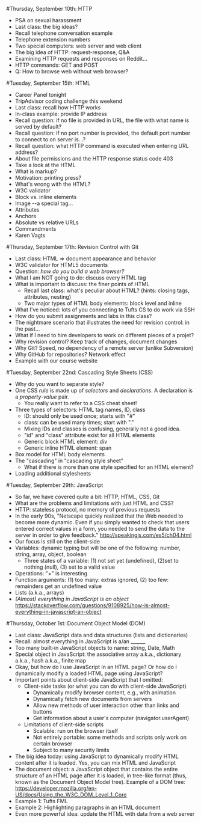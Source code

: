 #Thursday, September 10th: HTTP
* PSA on sexual harassment
* Last class: the big ideas?
* Recall telephone conversation example
* Telephone extension numbers
* Two special computers: web server and web client
* The big idea of HTTP: request-response, Q&A
* Examining HTTP requests and responses on Reddit...
* HTTP commands: GET and POST
* Q: How to browse web without web browser?

#Tuesday, September 15th: HTML
* Career Panel tonight
* TripAdvisor coding challenge this weekend
* Last class: recall how HTTP works
* In-class example: provide IP address
* Recall question: if no file is provided in URL, the file with what name is served by default?
* Recall question: if no port number is provided, the default port number to connect to on server is...?
* Recall question: what HTTP command is executed when entering URL address?
* About file permissions and the HTTP response status code 403
* Take a look at the HTML
* What is markup?
* Motivation: printing press?
* What's wrong with the HTML?
* W3C validator
* Block vs. inline elements
* Image --a special tag...
* Attributes
* Anchors
* Absolute vs relative URLs
* Commandments
* Karen Vagts

#Thursday, September 17th: Revision Control with Git
* Last class: HTML => document appearance and behavior
* W3C validator for HTML5 documents
* Question: _how do you build a web browser?_
* What I am NOT going to do: discuss every HTML tag
* What is important to discuss: the finer points of HTML
  - Recall last class: what's peculiar about HTML? (hints: closing tags, attributes, nesting)
  - Two major types of HTML body elements: block level and inline
* What I've noticed: lots of you connecting to Tufts CS to do work via SSH
* How do you submit assignments and labs in this class?
* The nightmare scenario that illustrates the need for revision control: in the past...
* What if I need to hire developers to work on different pieces of a projet?
* Why revision control? Keep track of changes, document changes
* Why Git? Speed, no dependency of a remote server (unlike Subversion)
* Why GitHub for repositories? Network effect
* Example with our course website

#Tuesday, September 22nd: Cascading Style Sheets (CSS)
* Why do you want to separate style?
* One CSS _rule_ is made up of _selectors_ and _declarations_. A declaration is a _property-value_ pair.
  - You really want to refer to a CSS cheat sheet!
* Three types of selectors: HTML tag names, ID, class
  - ID: should only be used once; starts with "#"
  - class: can be used many times; start with "."
  - Mixing IDs and classes is confusing, generally not a good idea.
  - "id" and "class" attribute exist for all HTML elements
  - Generic block HTML element: div
  - Generic inline HTML element: span
* Box model for HTML body elements
* The "cascading" in "cascading style sheet"
  - What if there is more than one style specified for an HTML element?
* Loading additional stylesheets

#Tuesday, September 29th: JavaScript
* So far, we have covered quite a bit: HTTP, HTML, CSS, Git
* What are the problems and limitations with just HTML and CSS?
* HTTP: stateless protocol, no memory of previous requests
* In the early 90s, "Netscape quickly realized that the Web needed to become more dynamic. Even if you simply wanted to check that users entered correct values in a form, you needed to send the data to the server in order to give feedback." http://speakingjs.com/es5/ch04.html
* Our focus is still on the client-side
* Variables: dynamic typing but will be one of the following: number, string, array, object, boolean
  - Three states of a variable: (1) not set yet (undefined), (2)set to nothing (null), (3) set to a valid value
* Operations: "+" is interesting
* Function arguments: (1) too many: extras ignored, (2) too few: remainders get an undefined value
* Lists (a.k.a., arrays)
* _(Almost) everything in JavaScript is an object_ https://stackoverflow.com/questions/9108925/how-is-almost-everything-in-javascript-an-object

#Thursday, October 1st: Document Object Model (DOM)
* Last class: JavaScript data and data structures (lists and dictionaries)
* Recall: almost everything in JavaScript is a/an ______
* Too many built-in JavaScript objects to name: string, Date, Math
* Special object in JavaScript: the associative array a.k.a., dictionary a.k.a., hash a.k.a., finite map
* Okay, but how do I use JavaScript in an HTML page?  Or how do I dynamically modify a loaded HTML page using JavaScript?
* Important points about client-side JavaScript that I omitted:
  - Client-side tasks (or what you can do with client-side JavaScript)
    - Dynamically modify browser content, e.g., with animation
    - Dynamically fetch new documents from servers
    - Allow new methods of user interaction other than links and buttons
    - Get information about a user's computer (navigator.userAgent)
  - Limitations of client-side scripts
    - Scalable: run on the browser itself
    - Not entirely portable: some methods and scripts only work on certain browser
    - Subject to many security limits
* The big idea today: using JavaScript to dynamically modify HTML content after it is loaded.  Yes, you can mix HTML and JavaScript
* The document object: a JavaScript object that contains the entire structure of an HTML page after it is loaded, in tree-like format (thus, known as the Document Object Model tree).  Example of a DOM tree: https://developer.mozilla.org/en-US/docs/Using_the_W3C_DOM_Level_1_Core
* Example 1: Tufts FML
* Example 2: Highlighting paragraphs in an HTML document
* Even more powerful idea: update the HTML with data from a web server
